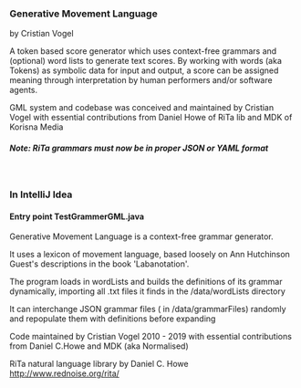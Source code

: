 
### Generative Movement Language
by Cristian Vogel

A token based score generator which uses context-free grammars
and (optional) word lists to generate text scores. By working with words (aka Tokens)
as symbolic data for input and output, a score can be assigned meaning
through interpretation by human performers and/or software agents.

GML system and codebase was conceived and maintained by Cristian Vogel
with essential contributions from Daniel Howe of RiTa lib and MDK of Korisna Media
<br>

##### Note: RiTa grammars must now be in proper JSON or YAML format

<br>

### In IntelliJ Idea
#### Entry point TestGrammerGML.java 

Generative Movement Language is a context-free grammar generator.
 
 It uses a lexicon of movement language, based loosely on 
 Ann Hutchinson Guest's descriptions in the book 'Labanotation'.
 
 The program loads in  wordLists and builds the definitions of its  grammar  
 dynamically, importing all .txt files it finds in the /data/wordLists directory 
 
 It can interchange JSON grammar files ( in /data/grammarFiles) randomly 
 and repopulate them with definitions before expanding
 

 
 Code maintained by Cristian Vogel 2010 - 2019
 with essential contributions from Daniel C.Howe and MDK (aka Normalised)
 
 RiTa natural language library by Daniel C. Howe
 http://www.rednoise.org/rita/



